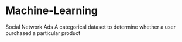 # Machine-Learning

Social Network Ads
A categorical dataset to determine whether a user purchased a particular product
